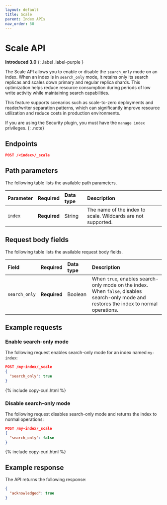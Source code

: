 ```yaml
---
layout: default
title: Scale
parent: Index APIs
nav_order: 50
---
```


# Scale API
**Introduced 3.0**
{: .label .label-purple }

The Scale API allows you to enable or disable the `search_only` mode on an index. When an index is in `search_only` mode, it retains only its search replicas and scales down primary and regular replica shards. This optimization helps reduce resource consumption during periods of low write activity while maintaining search capabilities.

This feature supports scenarios such as scale-to-zero deployments and reader/writer separation patterns, which can significantly improve resource utilization and reduce costs in production environments.

If you are using the Security plugin, you must have the `manage index` privileges.
{: .note}

## Endpoints

```json
POST /<index>/_scale
```

## Path parameters

The following table lists the available path parameters.

| Parameter | Required | Data type | Description |
| :--- | :--- | :--- | :--- |
| `index` | **Required** | String | The name of the index to scale. Wildcards are not supported. |

## Request body fields

The following table lists the available request body fields.

| Field | Required | Data type | Description |
| :--- | :--- | :--- | :--- |
| `search_only` | **Required** | Boolean | When `true`, enables search-only mode on the index. When `false`, disables search-only mode and restores the index to normal operations. |

## Example requests

### Enable search-only mode

The following request enables search-only mode for an index named `my-index`:

```json
POST /my-index/_scale
{
  "search_only": true
}
```
{% include copy-curl.html %}

### Disable search-only mode

The following request disables search-only mode and returns the index to normal operations:

```json
POST /my-index/_scale
{
  "search_only": false
}
```
{% include copy-curl.html %}

## Example response

The API returns the following response:

```json
{
  "acknowledged": true
}
```
